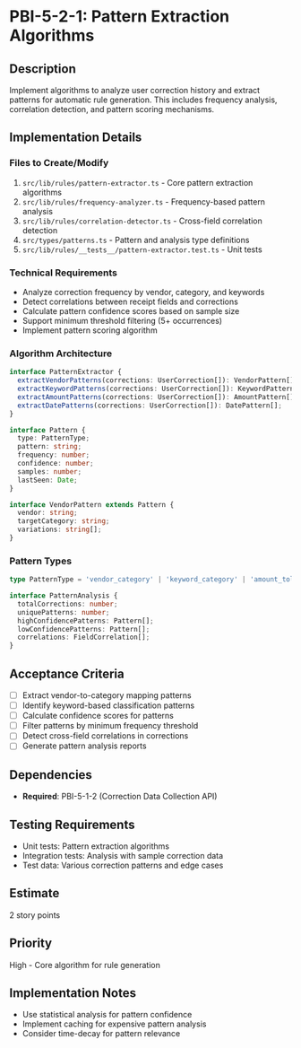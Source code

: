 # PBI-5-2-1: Pattern Extraction Algorithms

## Description

Implement algorithms to analyze user correction history and extract patterns for
automatic rule generation. This includes frequency analysis, correlation detection,
and pattern scoring mechanisms.

## Implementation Details

### Files to Create/Modify

1. `src/lib/rules/pattern-extractor.ts` - Core pattern extraction algorithms
2. `src/lib/rules/frequency-analyzer.ts` - Frequency-based pattern analysis
3. `src/lib/rules/correlation-detector.ts` - Cross-field correlation detection
4. `src/types/patterns.ts` - Pattern and analysis type definitions
5. `src/lib/rules/__tests__/pattern-extractor.test.ts` - Unit tests

### Technical Requirements

- Analyze correction frequency by vendor, category, and keywords
- Detect correlations between receipt fields and corrections
- Calculate pattern confidence scores based on sample size
- Support minimum threshold filtering (5+ occurrences)
- Implement pattern scoring algorithm

### Algorithm Architecture

```typescript
interface PatternExtractor {
  extractVendorPatterns(corrections: UserCorrection[]): VendorPattern[];
  extractKeywordPatterns(corrections: UserCorrection[]): KeywordPattern[];
  extractAmountPatterns(corrections: UserCorrection[]): AmountPattern[];
  extractDatePatterns(corrections: UserCorrection[]): DatePattern[];
}

interface Pattern {
  type: PatternType;
  pattern: string;
  frequency: number;
  confidence: number;
  samples: number;
  lastSeen: Date;
}

interface VendorPattern extends Pattern {
  vendor: string;
  targetCategory: string;
  variations: string[];
}
```

### Pattern Types

```typescript
type PatternType = 'vendor_category' | 'keyword_category' | 'amount_tolerance' | 'date_adjustment';

interface PatternAnalysis {
  totalCorrections: number;
  uniquePatterns: number;
  highConfidencePatterns: Pattern[];
  lowConfidencePatterns: Pattern[];
  correlations: FieldCorrelation[];
}
```

## Acceptance Criteria

- [ ] Extract vendor-to-category mapping patterns
- [ ] Identify keyword-based classification patterns
- [ ] Calculate confidence scores for patterns
- [ ] Filter patterns by minimum frequency threshold
- [ ] Detect cross-field correlations in corrections
- [ ] Generate pattern analysis reports

## Dependencies

- **Required**: PBI-5-1-2 (Correction Data Collection API)

## Testing Requirements

- Unit tests: Pattern extraction algorithms
- Integration tests: Analysis with sample correction data
- Test data: Various correction patterns and edge cases

## Estimate

2 story points

## Priority

High - Core algorithm for rule generation

## Implementation Notes

- Use statistical analysis for pattern confidence
- Implement caching for expensive pattern analysis
- Consider time-decay for pattern relevance
